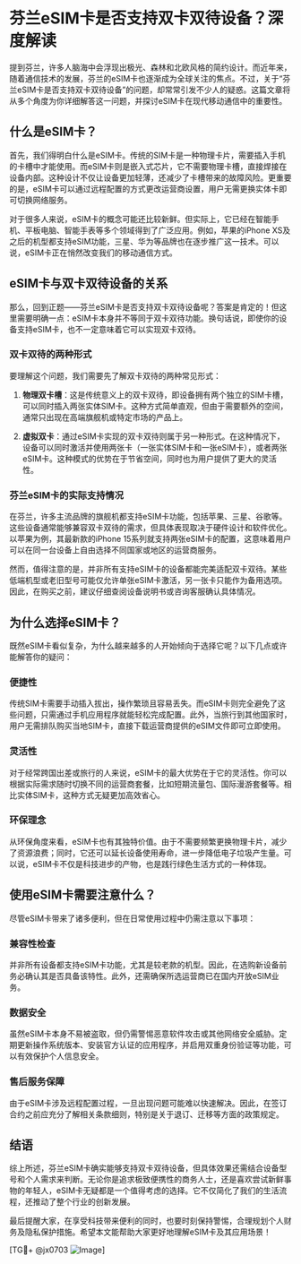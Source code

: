 # 芬兰eSIM卡是否支持双卡双待设备？深度解读

提到芬兰，许多人脑海中会浮现出极光、森林和北欧风格的简约设计。而近年来，随着通信技术的发展，芬兰的eSIM卡也逐渐成为全球关注的焦点。不过，关于“芬兰eSIM卡是否支持双卡双待设备”的问题，却常常引发不少人的疑惑。这篇文章将从多个角度为你详细解答这一问题，并探讨eSIM卡在现代移动通信中的重要性。

## 什么是eSIM卡？

首先，我们得明白什么是eSIM卡。传统的SIM卡是一种物理卡片，需要插入手机的卡槽中才能使用。而eSIM卡则是嵌入式芯片，它不需要物理卡槽，直接焊接在设备内部。这种设计不仅让设备更加轻薄，还减少了卡槽带来的故障风险。更重要的是，eSIM卡可以通过远程配置的方式更改运营商设置，用户无需更换实体卡即可切换网络服务。

对于很多人来说，eSIM卡的概念可能还比较新鲜。但实际上，它已经在智能手机、平板电脑、智能手表等多个领域得到了广泛应用。例如，苹果的iPhone XS及之后的机型都支持eSIM功能，三星、华为等品牌也在逐步推广这一技术。可以说，eSIM卡正在悄然改变我们的移动通信方式。

## eSIM卡与双卡双待设备的关系

那么，回到正题——芬兰eSIM卡是否支持双卡双待设备呢？答案是肯定的！但这里需要明确一点：eSIM卡本身并不等同于双卡双待功能。换句话说，即使你的设备支持eSIM卡，也不一定意味着它可以实现双卡双待。

### 双卡双待的两种形式

要理解这个问题，我们需要先了解双卡双待的两种常见形式：

1. **物理双卡槽**：这是传统意义上的双卡双待，即设备拥有两个独立的SIM卡槽，可以同时插入两张实体SIM卡。这种方式简单直观，但由于需要额外的空间，通常只出现在高端旗舰机或特定市场的产品上。

2. **虚拟双卡**：通过eSIM卡实现的双卡双待则属于另一种形式。在这种情况下，设备可以同时激活并使用两张卡（一张实体SIM卡和一张eSIM卡），或者两张eSIM卡。这种模式的优势在于节省空间，同时也为用户提供了更大的灵活性。

### 芬兰eSIM卡的实际支持情况

在芬兰，许多主流品牌的旗舰机都支持eSIM卡功能，包括苹果、三星、谷歌等。这些设备通常能够兼容双卡双待的需求，但具体表现取决于硬件设计和软件优化。以苹果为例，其最新款的iPhone 15系列就支持两张eSIM卡的配置，这意味着用户可以在同一台设备上自由选择不同国家或地区的运营商服务。

然而，值得注意的是，并非所有支持eSIM卡的设备都能完美适配双卡双待。某些低端机型或老旧型号可能仅允许单张eSIM卡激活，另一张卡只能作为备用选项。因此，在购买之前，建议仔细查阅设备说明书或咨询客服确认具体情况。

## 为什么选择eSIM卡？

既然eSIM卡看似复杂，为什么越来越多的人开始倾向于选择它呢？以下几点或许能解答你的疑问：

### 便捷性
传统SIM卡需要手动插入拔出，操作繁琐且容易丢失。而eSIM卡则完全避免了这些问题，只需通过手机应用程序就能轻松完成配置。此外，当旅行到其他国家时，用户无需排队购买当地SIM卡，直接下载运营商提供的eSIM文件即可立即使用。

### 灵活性
对于经常跨国出差或旅行的人来说，eSIM卡的最大优势在于它的灵活性。你可以根据实际需求随时切换不同的运营商套餐，比如短期流量包、国际漫游套餐等。相比实体SIM卡，这种方式无疑更加高效省心。

### 环保理念
从环保角度来看，eSIM卡也有其独特价值。由于不需要频繁更换物理卡片，减少了资源浪费；同时，它还可以延长设备使用寿命，进一步降低电子垃圾产生量。可以说，eSIM卡不仅是科技进步的产物，也是践行绿色生活方式的一种体现。

## 使用eSIM卡需要注意什么？

尽管eSIM卡带来了诸多便利，但在日常使用过程中仍需注意以下事项：

### 兼容性检查
并非所有设备都支持eSIM卡功能，尤其是较老款的机型。因此，在选购新设备前务必确认其是否具备该特性。此外，还需确保所选运营商已在国内开放eSIM业务。

### 数据安全
虽然eSIM卡本身不易被盗取，但仍需警惕恶意软件攻击或其他网络安全威胁。定期更新操作系统版本、安装官方认证的应用程序，并启用双重身份验证等功能，可以有效保护个人信息安全。

### 售后服务保障
由于eSIM卡涉及远程配置过程，一旦出现问题可能难以快速解决。因此，在签订合约之前应充分了解相关条款细则，特别是关于退订、迁移等方面的政策规定。

## 结语

综上所述，芬兰eSIM卡确实能够支持双卡双待设备，但具体效果还需结合设备型号和个人需求来判断。无论你是追求极致便携性的商务人士，还是喜欢尝试新鲜事物的年轻人，eSIM卡无疑都是一个值得考虑的选择。它不仅简化了我们的生活流程，还推动了整个行业的创新发展。

最后提醒大家，在享受科技带来便利的同时，也要时刻保持警惕，合理规划个人财务及隐私保护措施。希望本文能帮助大家更好地理解eSIM卡及其应用场景！

[TG💪+ @jx0703 ![Image](https://github.com/user-attachments/assets/dbca1d08-cadb-493c-b0ec-ad6f7a83f270)]